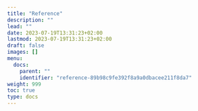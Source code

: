 ```yaml
---
title: "Reference"
description: ""
lead: ""
date: 2023-07-19T13:31:23+02:00
lastmod: 2023-07-19T13:31:23+02:00
draft: false
images: []
menu:
  docs:
    parent: ""
    identifier: "reference-89b98c9fe392f8a9a0dbacee211f8da7"
weight: 999
toc: true
type: docs
---
```

